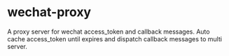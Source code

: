 # wechat-proxy
A proxy server for wechat access_token and callback messages.
Auto cache access_token until expires and dispatch callback messages to multi server.

